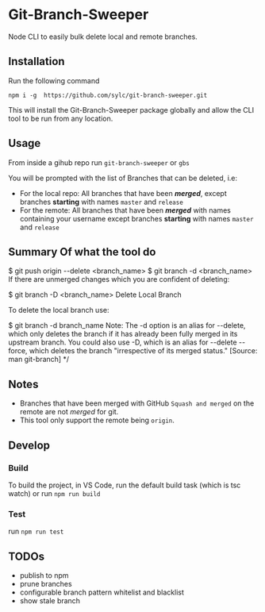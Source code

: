 # Git-Branch-Sweeper

Node CLI to easily bulk delete local and remote branches. 

## Installation

Run the following command
```
npm i -g  https://github.com/sylc/git-branch-sweeper.git
```
This will install the Git-Branch-Sweeper package globally and allow the CLI tool to be run from any location.

## Usage

From inside a gihub repo run `git-branch-sweeper` or `gbs`

You will be prompted with the list of Branches that can be deleted, i.e:
+ For the local repo: All branches that have been _**merged**_, except branches **starting** with names `master` and `release`
+ For the remote: All branches that have been _**merged**_ with names containing your username except branches **starting** with names `master` and `release`

## Summary Of what the tool do



$ git push origin --delete <branch_name>
$ git branch -d <branch_name>
If there are unmerged changes which you are confident of deleting:

$ git branch -D <branch_name>
Delete Local Branch

To delete the local branch use:

$ git branch -d branch_name
Note: The -d option is an alias for --delete, which only deletes the branch if
it has already been fully merged in its upstream branch.
You could also use -D, which is an alias for --delete --force, which deletes
the branch "irrespective of its merged status." [Source: man git-branch]
*/

## Notes

+ Branches that have been merged with GitHub `Squash and merged` on the remote are not _merged_ for git.
+ This tool only support the remote being `origin`.

## Develop

### Build
To build the project, in VS Code, run the default build task (which is tsc watch)
or run `npm run build`

### Test
run `npm run test`

## TODOs
- publish to npm
- prune branches
- configurable branch pattern whitelist and blacklist
- show stale branch